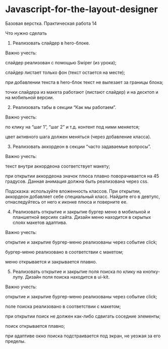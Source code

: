 # Javascript-for-the-layout-designer
Базовая верстка. Практическая работа 14


Что нужно сделать

1. Реализовать слайдер в hero-блоке.

Важно учесть: 

слайдер реализован с помощью Swiper (из урока);

слайдер листает только фон (текст остается на месте);

при добавлении текста в hero-блок текст не вылезает за границы блока;

точки слайдера из макета работают (листают слайдер) и на десктоп и на мобильной версии.


2. Реализовать табы в секции “Как мы работаем”.

Важно учесть: 

по клику на “шаг 1”, “шаг 2” и т.д. контент под ними меняется;

цвет активного шага должен меняться (через добавление класса).


3. Реализовать аккордеон в секции “часто задаваемые вопросы”.

Важно учесть:

текст внутри аккордеона соответствует макету;

при открытии аккордеона значок плюса плавно поворачивается на 45 градусов. Данная анимация должна быть реализована через css.

Подсказка: используйте вложенность классов. При открытии, аккордеон добавляет себе специальный класс. Найдите его в девтулс, отнаследуйтесь от него к иконке плюса и поверните ее.



4. Реализовать открытие и закрытие бургер меню в мобильной и планшетной версиях сайта. Дизайн меню находится в скрытых слоях макетов адаптива.

Важно учесть: 

открытие и закрытие бургер-меню реализованы через событие click;

бургер-меню реализовано в соответствии с макетом;

меню открывается и закрывается плавно.


5. Реализовать открытие и закрытие поля поиска по клику на кнопку-лупу. Дизайн поля поиска находится в ui-kit.

Важно учесть: 

открытие и закрытие бургер-меню реализованы через событие click;

поле поиска реализовано в соответствии с макетом;

при открытии поиск не должен как-либо сдвигать соседние элементы; 

поиск открывается плавно; 

при адаптиве окно поиска подстраивается под экран, не уезжая за его пределы.
